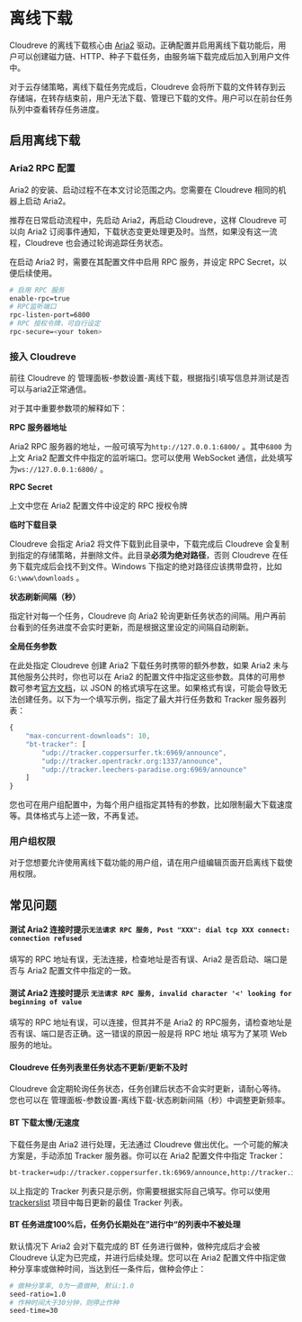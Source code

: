 # 离线下载

Cloudreve 的离线下载核心由 [Aria2](https://aria2.github.io/) 驱动。正确配置并启用离线下载功能后，用户可以创建磁力链、HTTP、种子下载任务，由服务端下载完成后加入到用户文件中。

对于云存储策略，离线下载任务完成后，Cloudreve 会将所下载的文件转存到云存储端，在转存结束前，用户无法下载、管理已下载的文件。用户可以在前台任务队列中查看转存任务进度。

## 启用离线下载

### Aria2  RPC 配置

Aria2 的安装、启动过程不在本文讨论范围之内。您需要在 Cloudreve 相同的机器上启动 Aria2。

推荐在日常启动流程中，先启动 Aria2，再启动 Cloudreve，这样 Cloudreve 可以向 Aria2 订阅事件通知，下载状态变更处理更及时。当然，如果没有这一流程，Cloudreve 也会通过轮询追踪任务状态。

在启动 Aria2 时，需要在其配置文件中启用 RPC 服务，并设定 RPC Secret，以便后续使用。

```bash
# 启用 RPC 服务
enable-rpc=true
# RPC监听端口
rpc-listen-port=6800
# RPC 授权令牌，可自行设定
rpc-secure=<your token>
```

### 接入 Cloudreve

前往 Cloudreve 的 管理面板-参数设置-离线下载，根据指引填写信息并测试是否可以与aria2正常通信。

对于其中重要参数项的解释如下：

**RPC 服务器地址**

Aria2 RPC 服务器的地址，一般可填写为`http://127.0.0.1:6800/` 。其中`6800` 为上文 Aria2 配置文件中指定的监听端口。您可以使用 WebSocket 通信，此处填写为`ws://127.0.0.1:6800/` 。

**RPC Secret**

上文中您在  Aria2 配置文件中设定的 RPC 授权令牌

**临时下载目录**

Cloudreve 会指定 Aria2 将文件下载到此目录中，下载完成后 Cloudreve 会复制到指定的存储策略，并删除文件。此目录**必须为绝对路径**，否则 Cloudreve 在任务下载完成后会找不到文件。Windows 下指定的绝对路径应该携带盘符，比如`G:\www\downloads` 。

**状态刷新间隔（秒）**

指定针对每一个任务，Cloudreve 向 Aria2 轮询更新任务状态的间隔。用户再前台看到的任务进度不会实时更新，而是根据这里设定的间隔自动刷新。

**全局任务参数**

在此处指定 Cloudreve 创建 Aria2 下载任务时携带的额外参数，如果 Aria2 未与其他服务公共时，你也可以在 Aria2 的配置文件中指定这些参数。具体的可用参数可参考[官方文档](https://aria2.github.io/manual/en/html/aria2c.html#options)，以 JSON 的格式填写在这里。如果格式有误，可能会导致无法创建任务。以下为一个填写示例，指定了最大并行任务数和 Tracker 服务器列表：

```javascript
{
	"max-concurrent-downloads": 10,
	"bt-tracker": [
		"udp://tracker.coppersurfer.tk:6969/announce",
		"udp://tracker.opentrackr.org:1337/announce",
		"udp://tracker.leechers-paradise.org:6969/announce"
	]
}
```

您也可在用户组配置中，为每个用户组指定其特有的参数，比如限制最大下载速度等。具体格式与上述一致，不再复述。

### 用户组权限

对于您想要允许使用离线下载功能的用户组，请在用户组编辑页面开启离线下载使用权限。

## 常见问题

#### 测试 Aria2 连接时提示`无法请求 RPC 服务, Post "XXX": dial tcp XXX connect: connection refused`

填写的 RPC 地址有误，无法连接，检查地址是否有误、Aria2 是否启动、端口是否与 Aria2 配置文件中指定的一致。

#### 测试 Aria2 连接时提示 `无法请求 RPC 服务, invalid character '<' looking for beginning of value`

填写的 RPC 地址有误，可以连接，但其并不是 Aria2 的 RPC服务，请检查地址是否有误、端口是否正确。这一错误的原因一般是将 RPC 地址 填写为了某项 Web 服务的地址。

#### Cloudreve 任务列表里任务状态不更新/更新不及时

Cloudreve 会定期轮询任务状态，任务创建后状态不会实时更新，请耐心等待。您也可以在 管理面板-参数设置-离线下载-状态刷新间隔（秒）中调整更新频率。

#### BT 下载太慢/无速度

下载任务是由 Aria2 进行处理，无法通过 Cloudreve 做出优化。一个可能的解决方案是，手动添加 Tracker 服务器。你可以在 Aria2 配置文件中指定 Tracker：

```bash
bt-tracker=udp://tracker.coppersurfer.tk:6969/announce,http://tracker.internetwarriors.net:1337/announce,udp://tracker.opentrackr.org:1337/announce
```

以上指定的 Tracker 列表只是示例，你需要根据实际自己填写。你可以使用  [trackerslist](https://github.com/ngosang/trackerslist) 项目中每日更新的最佳 Tracker 列表。

#### BT 任务进度100%后，任务仍长期处在”进行中“的列表中不被处理

默认情况下 Aria2 会对下载完成的 BT 任务进行做种，做种完成后才会被 Cloudreve 认定为已完成，并进行后续处理。您可以在 Aria2 配置文件中指定做种分享率或做种时间，当达到任一条件后，做种会停止：

```bash
# 做种分享率, 0为一直做种, 默认:1.0
seed-ratio=1.0
# 作种时间大于30分钟，则停止作种
seed-time=30
```



